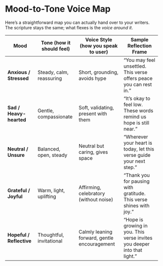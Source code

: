 # Mood-to-Tone Voice Map

Here’s a straightforward map you can actually hand over to your writers.  
The scripture stays the same; what flexes is the *voice around it*.

| Mood                 | Tone (how it should feel)          | Voice Style (how you speak to user)                | Sample Reflection Frame                                                   |
|----------------------|------------------------------------|---------------------------------------------------|---------------------------------------------------------------------------|
| **Anxious / Stressed** | Steady, calm, reassuring           | Short, grounding, avoids hype                      | “You may feel unsettled. This verse offers peace you can rest in.”        |
| **Sad / Heavy-hearted** | Gentle, compassionate              | Soft, validating, present with them                | “It’s okay to feel low. These words remind us hope is still near.”        |
| **Neutral / Unsure** | Balanced, open, steady             | Neutral but caring, gives space                    | “Wherever your heart is today, let this verse guide your next step.”      |
| **Grateful / Joyful** | Warm, light, uplifting             | Affirming, celebratory (without noise)             | “Thank you for pausing with gratitude. This verse shines with joy.”       |
| **Hopeful / Reflective** | Thoughtful, invitational          | Calmly leaning forward, gentle encouragement       | “Hope is growing in you. This verse invites you deeper into that light.”  |
